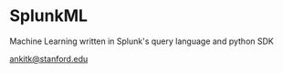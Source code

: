 SplunkML
========

Machine Learning written in Splunk's query language and python SDK

ankitk@stanford.edu

